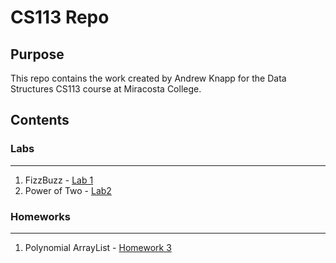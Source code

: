 # CS113 Repo

## Purpose
This repo contains the work created by Andrew Knapp for the Data Structures CS113 course at Miracosta College.

## Contents
### Labs
___
1) FizzBuzz - [Lab 1](https://github.com/andrewjknapp/CS113_Data_Structures/tree/main/src/lab1)
2) Power of Two - [Lab2](https://github.com/andrewjknapp/CS113_Data_Structures/tree/main/src/lab2)

### Homeworks
___
1) Polynomial ArrayList - [Homework 3](https://github.com/andrewjknapp/CS113_Data_Structures/tree/main/src/homework3)
